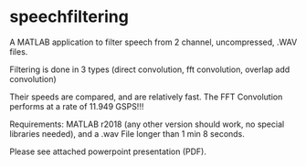 # speechfiltering
A MATLAB application to filter speech from 2 channel, uncompressed, .WAV files.

Filtering is done in 3 types (direct convolution, fft convolution, overlap add convolution)

Their speeds are compared, and are relatively fast. The FFT Convolution performs at a rate of 11.949 GSPS!!!

Requirements: MATLAB r2018 (any other version should work, no special libraries needed), and a .wav File longer than 1 min 8 seconds.

Please see attached powerpoint presentation (PDF).

